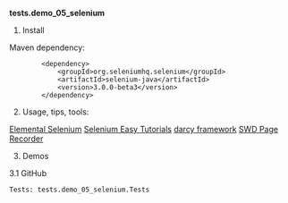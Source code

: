 **tests.demo_05_selenium**

1. Install

Maven dependency: 

```
        <dependency>
            <groupId>org.seleniumhq.selenium</groupId>
            <artifactId>selenium-java</artifactId>
            <version>3.0.0-beta3</version>
        </dependency>
```

2. Usage, tips, tools:

[Elemental Selenium](http://elementalselenium.com/tips)
[Selenium Easy Tutorials](https://www.seleniumeasy.com/)
[darcy framework](https://github.com/darcy-framework)
[SWD Page Recorder](https://github.com/dzharii/swd-recorder)

3. Demos

3.1 GitHub

    Tests: tests.demo_05_selenium.Tests